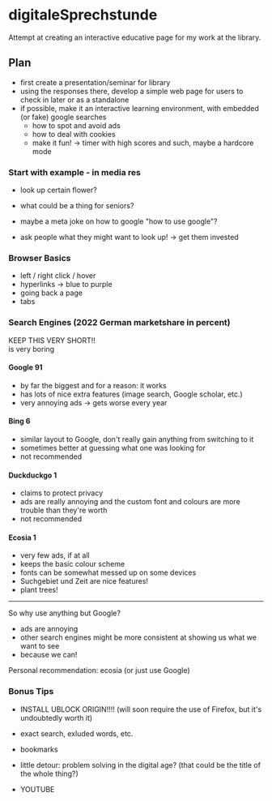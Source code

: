 # digitaleSprechstunde
Attempt at creating an interactive educative page for my work at the library.

## Plan  
- first create a presentation/seminar for library  
- using the responses there, develop a simple web page for users to check in later or as a standalone  
- if possible, make it an interactive learning environment, with embedded (or fake) google searches  
  - how to spot and avoid ads  
  - how to deal with cookies  
  - make it fun! -> timer with high scores and such, maybe a hardcore mode

### Start with example - in media res  
- look up certain flower?  
- what could be a thing for seniors?  
- maybe a meta joke on how to google "how to use google"?

- ask people what they might want to look up! -> get them invested  

### Browser Basics  
- left / right click / hover
- hyperlinks -> blue to purple  
- going back a page  
- tabs  

### Search Engines (2022 German marketshare in percent)  
KEEP THIS VERY SHORT!!  
is very boring  

#### Google 91  
- by far the biggest and for a reason: it works  
- has lots of nice extra features (image search, Google scholar, etc.)
- very annoying ads -> gets worse every year  

#### Bing 6  
- similar layout to Google, don't really gain anything from switching to it  
- sometimes better at guessing what one was looking for
- not recommended

#### Duckduckgo 1  
- claims to protect privacy  
- ads are really annoying and the custom font and colours are more trouble than they're worth 
- not recommended

#### Ecosia 1
- very few ads, if at all  
- keeps the basic colour scheme  
- fonts can be somewhat messed up on some devices  
- Suchgebiet und Zeit are nice features!  
- plant trees!

---  

So why use anything but Google?  
- ads are annoying  
- other search engines might be more consistent at showing us what we want to see  
- because we can!  

Personal recommendation: ecosia (or just use Google)  

### Bonus Tips  
- INSTALL UBLOCK ORIGIN!!!! (will soon require the use of Firefox, but it's undoubtedly worth it)
- exact search, exluded words, etc. 
- bookmarks
- little detour: problem solving in the digital age? (that could be the title of the whole thing?)

- YOUTUBE
